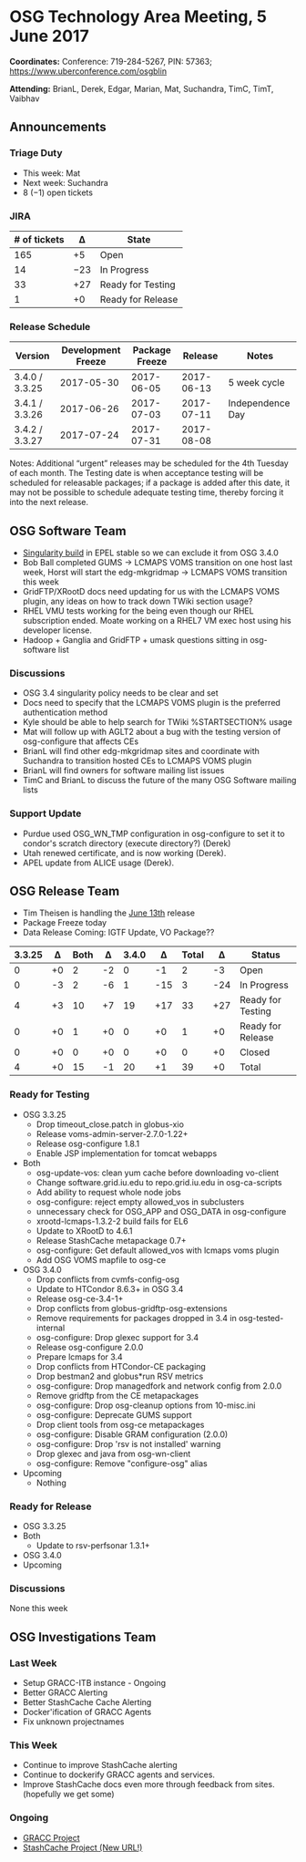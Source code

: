 # OSG Technology Area Meeting,  5 June 2017

**Coordinates:** Conference: 719-284-5267, PIN: 57363; <https://www.uberconference.com/osgblin>  

**Attending:** BrianL, Derek, Edgar, Marian, Mat, Suchandra, TimC, TimT, Vaibhav  


## Announcements


### Triage Duty

-   This week: Mat
-   Next week: Suchandra
-   8 (&minus;1) open tickets


### JIRA

| # of tickets | &Delta;   | State             |
|------------ |--------- |----------------- |
| 165          | +5        | Open              |
| 14           | &minus;23 | In Progress       |
| 33           | +27       | Ready for Testing |
| 1            | +0        | Ready for Release |


### Release Schedule

| Version        | Development Freeze | Package Freeze | Release    | Notes            |
|-------------- |------------------ |-------------- |---------- |---------------- |
| 3.4.0 / 3.3.25 | 2017-05-30         | 2017-06-05     | 2017-06-13 | 5 week cycle     |
| 3.4.1 / 3.3.26 | 2017-06-26         | 2017-07-03     | 2017-07-11 | Independence Day |
| 3.4.2 / 3.3.27 | 2017-07-24         | 2017-07-31     | 2017-08-08 |                  |

Notes: Additional “urgent” releases may be scheduled for the 4th Tuesday of each month. The Testing date is when acceptance testing will be scheduled for releasable packages; if a package is added after this date, it may not be possible to schedule adequate testing time, thereby forcing it into the next release.  


## OSG Software Team

-   [Singularity build](https://bodhi.fedoraproject.org/updates/singularity-2.2.1-3.el7) in EPEL stable so we can exclude it from OSG 3.4.0
-   Bob Ball completed GUMS -> LCMAPS VOMS transition on one host last week, Horst will start the edg-mkgridmap -> LCMAPS VOMS transition this week
-   GridFTP/XRootD docs need updating for us with the LCMAPS VOMS plugin, any ideas on how to track down TWiki section usage?
-   RHEL VMU tests working for the being even though our RHEL subscription ended. Moate working on a RHEL7 VM exec host using his developer license.
-   Hadoop + Ganglia and GridFTP + umask questions sitting in osg-software list

### Discussions

-   OSG 3.4 singularity policy needs to be clear and set
-   Docs need to specify that the LCMAPS VOMS plugin is the preferred authentication method
-   Kyle should be able to help search for TWiki %STARTSECTION% usage
-   Mat will follow up with AGLT2 about a bug with the testing version of osg-configure that affects CEs
-   BrianL will find other edg-mkgridmap sites and coordinate with Suchandra to transition hosted CEs to LCMAPS VOMS plugin
-   BrianL will find owners for software mailing list issues
-   TimC and BrianL to discuss the future of the many OSG Software mailing lists


### Support Update

-   Purdue used OSG\_WN\_TMP configuration in osg-configure to set it to condor's scratch directory (execute directory?) (Derek)
-   Utah renewed certificate, and is now working (Derek).
-   APEL update from ALICE usage (Derek).

## OSG Release Team

-   Tim Theisen is handling the [June 13th](https://jira.opensciencegrid.org/issues/?filter=15254&jql=project%2520%253D%2520SOFTWARE%2520AND%2520labels%2520in%2520(3.3.25%252C%25203.4.0)%2520ORDER%2520BY%2520status%2520ASC%252C%2520priority%2520DESC%252C%2520assignee%2520ASC) release
-   Package Freeze today
-   Data Release Coming: IGTF Update, VO Package??

| 3.3.25 | &Delta;   | Both | &Delta; | 3.4.0 | &Delta;  | Total | &Delta;  | Status            |
| ------ | --------- | ---- | ------- | ----- | -------- | ----- | -------- | ----------------- |
| 0      | +0        | 2    | -2      | 0     | -1       | 2     | -3       | Open              |
| 0      | -3        | 2    | -6      | 1     | -15      | 3     | -24      | In Progress       |
| 4      | +3        | 10   | +7      | 19    | +17      | 33    | +27      | Ready for Testing |
| 0      | +0        | 1    | +0      | 0     | +0       | 1     | +0       | Ready for Release |
| 0      | +0        | 0    | +0      | 0     | +0       | 0     | +0       | Closed            |
| 4      | +0        | 15   | -1      | 20    | +1       | 39    | +0       | Total             |


### Ready for Testing

-   OSG 3.3.25
    -   Drop timeout\_close.patch in globus-xio
    -   Release voms-admin-server-2.7.0-1.22+
    -   Release osg-configure 1.8.1
    -   Enable JSP implementation for tomcat webapps
-   Both
    -   osg-update-vos: clean yum cache before downloading vo-client
    -   Change software.grid.iu.edu to repo.grid.iu.edu in osg-ca-scripts
    -   Add ability to request whole node jobs
    -   osg-configure: reject empty allowed\_vos in subclusters
    -   unnecessary check for OSG\_APP and OSG\_DATA in osg-configure
    -   xrootd-lcmaps-1.3.2-2 build fails for EL6
    -   Update to XRootD to 4.6.1
    -   Release StashCache metapackage 0.7+
    -   osg-configure: Get default allowed\_vos with lcmaps voms plugin
    -   Add OSG VOMS mapfile to osg-ce
-   OSG 3.4.0
    -   Drop conflicts from cvmfs-config-osg
    -   Update to HTCondor 8.6.3+ in OSG 3.4
    -   Release osg-ce-3.4-1+
    -   Drop conflicts from globus-gridftp-osg-extensions
    -   Remove requirements for packages dropped in 3.4 in osg-tested-internal
    -   osg-configure: Drop glexec support for 3.4
    -   Release osg-configure 2.0.0
    -   Prepare lcmaps for 3.4
    -   Drop conflicts from HTCondor-CE packaging
    -   Drop bestman2 and globus*run RSV metrics
    -   osg-configure: Drop managedfork and network config from 2.0.0
    -   Remove gridftp from the CE metapackages
    -   osg-configure: Drop osg-cleanup options from 10-misc.ini
    -   osg-configure: Deprecate GUMS support
    -   Drop client tools from osg-ce metapackages
    -   osg-configure: Disable GRAM configuration (2.0.0)
    -   osg-configure: Drop 'rsv is not installed' warning
    -   Drop glexec and java from osg-wn-client
    -   osg-configure: Remove "configure-osg" alias
-   Upcoming
    -   Nothing

### Ready for Release

-   OSG 3.3.25
-   Both
    -   Update to rsv-perfsonar 1.3.1+
-   OSG 3.4.0
-   Upcoming

### Discussions

None this week


## OSG Investigations Team


### Last Week

-   Setup GRACC-ITB instance - Ongoing
-   Better GRACC Alerting
-   Better StashCache Cache Alerting
-   Docker'ification of GRACC Agents
-   Fix unknown projectnames


### This Week

-   Continue to improve StashCache alerting
-   Continue to dockerify GRACC agents and services.
-   Improve StashCache docs even more through feedback from sites. (hopefully we get some)


### Ongoing

-   [GRACC Project](https://jira.opensciencegrid.org/projects/GRACC/)
-   [StashCache Project (New URL!)](https://opensciencegrid.org/docs/data/stashcache/overview/)
